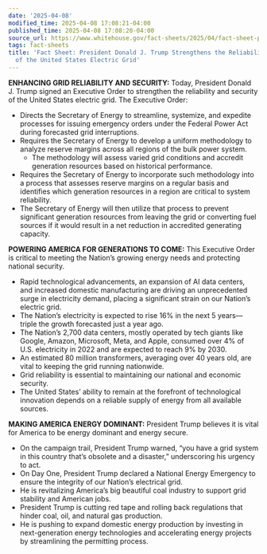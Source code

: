 ```yaml
---
date: '2025-04-08'
modified_time: 2025-04-08 17:08:21-04:00
published_time: 2025-04-08 17:08:20-04:00
source_url: https://www.whitehouse.gov/fact-sheets/2025/04/fact-sheet-president-donald-j-trump-strengthens-the-reliability-and-security-of-the-united-states-electric-grid/
tags: fact-sheets
title: 'Fact Sheet: President Donald J. Trump Strengthens the Reliability and Security
  of the United States Electric Grid'
---
```

 
**ENHANCING GRID RELIABILITY AND SECURITY:** Today, President Donald J.
Trump signed an Executive Order to strengthen the reliability and
security of the United States electric grid. The Executive Order:

-   Directs the Secretary of Energy to streamline, systemize, and
    expedite processes for issuing emergency orders under the Federal
    Power Act during forecasted grid interruptions.
-   Requires the Secretary of Energy to develop a uniform methodology to
    analyze reserve margins across all regions of the bulk power system.
    -   The methodology will assess varied grid conditions and accredit
        generation resources based on historical performance.
-   Requires the Secretary of Energy to incorporate such methodology
    into a process that assesses reserve margins on a regular basis and
    identifies which generation resources in a region are critical to
    system reliability.
-   The Secretary of Energy will then utilize that process to prevent
    significant generation resources from leaving the grid or converting
    fuel sources if it would result in a net reduction in accredited
    generating capacity.

**POWERING AMERICA FOR GENERATIONS TO COME:** This Executive Order is
critical to meeting the Nation’s growing energy needs and protecting
national security.

-   Rapid technological advancements, an expansion of AI data centers,
    and increased domestic manufacturing are driving an unprecedented
    surge in electricity demand, placing a significant strain on our
    Nation’s electric grid.
-   The Nation’s electricity is expected to rise 16% in the next 5
    years—triple the growth forecasted just a year ago.
-   The Nation’s 2,700 data centers, mostly operated by tech giants like
    Google, Amazon, Microsoft, Meta, and Apple, consumed over 4% of U.S.
    electricity in 2022 and are expected to reach 9% by 2030.
-   An estimated 80 million transformers, averaging over 40 years old,
    are vital to keeping the grid running nationwide.
-   Grid reliability is essential to maintaining our national and
    economic security.
-   The United States’ ability to remain at the forefront of
    technological innovation depends on a reliable supply of energy from
    all available sources.

**MAKING AMERICA ENERGY DOMINANT:** President Trump believes it is vital
for America to be energy dominant and energy secure.

-   On the campaign trail, President Trump warned, “you have a grid
    system in this country that’s obsolete and a disaster,” underscoring
    his urgency to act.
-   On Day One, President Trump declared a National Energy Emergency to
    ensure the integrity of our Nation’s electrical grid. 
-   He is revitalizing America’s big beautiful coal industry to support
    grid stability and American jobs.
-   President Trump is cutting red tape and rolling back regulations
    that hinder coal, oil, and natural gas production.
-   He is pushing to expand domestic energy production by investing in
    next-generation energy technologies and accelerating energy projects
    by streamlining the permitting process.
